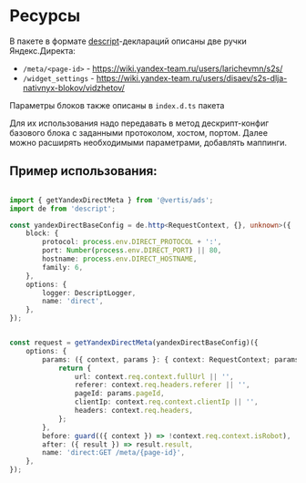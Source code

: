 # Ресурсы

В пакете в формате [descript](https://github.com/pasaran/descript3)-деклараций описаны две ручки Яндекс.Директа:
- `/meta/<page-id>` - https://wiki.yandex-team.ru/users/larichevmn/s2s/
- `/widget_settings` - https://wiki.yandex-team.ru/users/disaev/s2s-dlja-nativnyx-blokov/vidzhetov/

Параметры блоков также описаны в `index.d.ts` пакета

Для их использования надо передавать в метод дескрипт-конфиг базового блока с заданными протоколом, хостом, портом. Далее можно расширять необходимыми параметрами,
добавлять маппинги.

## Пример использования:

```typescript

import { getYandexDirectMeta } from '@vertis/ads';
import de from 'descript';

const yandexDirectBaseConfig = de.http<RequestContext, {}, unknown>({
    block: {
        protocol: process.env.DIRECT_PROTOCOL + ':',
        port: Number(process.env.DIRECT_PORT) || 80,
        hostname: process.env.DIRECT_HOSTNAME,
        family: 6,
    },
    options: {
        logger: DescriptLogger,
        name: 'direct',
    },
});


const request = getYandexDirectMeta(yandexDirectBaseConfig)({
    options: {
        params: ({ context, params }: { context: RequestContext; params: RequestParams }) => {
            return {
                url: context.req.context.fullUrl || '',
                referer: context.req.headers.referer || '',
                pageId: params.pageId,
                clientIp: context.req.context.clientIp || '',
                headers: context.req.headers,
            };
        },
        before: guard(({ context }) => !context.req.context.isRobot),
        after: ({ result }) => result.result,
        name: 'direct:GET /meta/{page-id}',
    },
});
```
